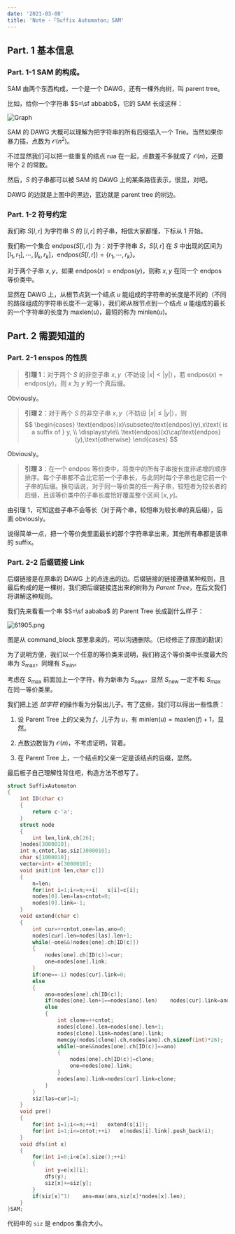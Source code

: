 ```yaml
---
date: '2021-03-08'
title: 'Note -「Suffix Automaton」SAM'
---
```


## Part. 1 基本信息

### Part. 1-1 SAM 的构成。

SAM 由两个东西构成，一个是一个 DAWG，还有一棵外向树，叫 parent tree。

比如，给你一个字符串 $S=\sf abbabb$，它的 SAM 长成这样：

![Graph](https://i.loli.net/2021/03/08/DirLSlP9CyjTwAz.png)

SAM 的 DAWG 大概可以理解为把字符串的所有后缀插入一个 Trie。当然如果你暴力插，点数为 $\mathcal{O}(n^2)$。

不过显然我们可以把一些重复的结点 rua 在一起，点数差不多就成了 $\mathcal{O}(n)$，还要带个 $2$ 的常数。

然后，$S$ 的子串都可以被 SAM 的 DAWG 上的某条路径表示，很显，对吧。

DAWG 的边就是上图中的黑边，蓝边就是 parent tree 的树边。

### Part. 1-2 符号约定

我们称 $S[l,r]$ 为字符串 $S$ 的 $[l,r]$ 的子串，相信大家都懂，下标从 $1$ 开始。

我们称一个集合 $\text{endpos}(S[l,r])$ 为：对于字符串 $S$，$S[l,r]$ 在 $S$ 中出现的区间为 $[l_{1},r_{1}],\cdots,[l_{k},r_{k}]$，$\text{endpos}(S[l,r])=\{r_{1},\cdots,r_{k}\}$。

对于两个子串 $x,y$，如果 $\text{endpos}(x)=\text{endpos}(y)$，则称 $x,y$ 在同一个 $\text{endpos}$ 等价类中。

显然在 DAWG 上，从根节点到一个结点 $u$ 能组成的字符串的长度是不同的（不同的路径组成的字符串长度不一定等），我们称从根节点到一个结点 $u$ 能组成的最长的一个字符串的长度为 $\text{maxlen}(u)$，最短的称为 $\text{minlen}(u)$。

## Part. 2 需要知道的

### Part. 2-1 $\text{enspos}$ 的性质

> **引理 1**：对于两个 $S$ 的非空子串 $x,y$（不妨设 $|x|<|y|$），若 $\text{endpos}(x)=\text{endpos}(y)$，则 $x$ 为 $y$ 的一个真后缀。

Obviously。

> **引理 2**：对于两个 $S$ 的非空子串 $x,y$（不妨设 $|x|\le|y|$），则
> $$
\begin{cases}
\text{endpos}(x)\subseteq\text{endpos}(y),x\text{ is a suffix of } y, \\
\displaystyle\\
\text{endpos}(x)\cap\text{endpos}(y),\text{otherwise}
\end{cases}
$$

Obviously。

> **引理 3**：在一个 $\text{endpos}$ 等价类中，将类中的所有子串按长度非递增的顺序排序。每个子串都不会比它前一个子串长，与此同时每个子串也是它前一个子串的后缀。换句话说，对于同一等价类的任一两子串，较短者为较长者的后缀，且该等价类中的子串长度恰好覆盖整个区间 $[x,y]$。

由引理 1，可知这些子串不会等长（对于两个串，较短串为较长串的真后缀），后面 obviously。

说得简单一点，把一个等价类里面最长的那个字符串拿出来，其他所有串都是该串的 suffix。

### Part. 2-2 后缀链接 Link

后缀链接是在原串的 DAWG 上的点连出的边。后缀链接的链接遵循某种规则，且最后构成的是一棵树，我们把后缀链接连出来的树称为 *Parent Tree*，在后文我们将讲解这种规则。

我们先来看看一个串 $S=\sf aababa$ 的 Parent Tree 长成副什么样子：

![61905.png](http://61.186.173.89:2019/2021/03/17/d015dd9f7e4ab.png)

图是从 command_block 那里拿来的，可以沟通删除。（已经修正了原图的勘误）

为了说明方便，我们以一个任意的等价类来说明，我们称这个等价类中长度最大的串为 $S_{\max}$，同理有 $S_{\min}$。

考虑在 $S_{\max}$ 前面加上一个字符，称为新串为 $S_{\text{new}}$，显然 $S_{\text{new}}$ 一定不和 $S_{\max}$ 在同一等价类里。

我们把上述 *加字符* 的操作看为分裂出儿子。有了这些，我们可以得出一些性质：

1. 设 Parent Tree 上的父亲为 $f$，儿子为 $u$，有 $\text{minlen}(u)=\text{maxlen}(f)+1$，显然。

2. 点数边数皆为 $\mathcal{O}(n)$，不考虑证明，背着。

3. 在 Parent Tree 上，一个结点的父亲一定是该结点的后缀，显然。

最后板子自己理解性背住吧，构造方法不想写了。

```cpp
struct SuffixAutomaton
{
	int ID(char c)
	{
		return c-'a';
	}
	struct node
	{
		int len,link,ch[26];
	}nodes[3000010];
	int n,cntot,las,siz[3000010];
	char s[1000010];
	vector<int> e[3000010];
	void init(int len,char c[])
	{
		n=len;
		for(int i=1;i<=n;++i)	s[i]=c[i];
		nodes[0].len=las=cntot=0;
		nodes[0].link=-1;
	}
	void extend(char c)
	{
		int cur=++cntot,one=las,ano=0;
		nodes[cur].len=nodes[las].len+1;
		while(~one&&!nodes[one].ch[ID(c)])
		{
			nodes[one].ch[ID(c)]=cur;
			one=nodes[one].link;
		}
		if(one==-1)	nodes[cur].link=0;
		else
		{
			ano=nodes[one].ch[ID(c)];
			if(nodes[one].len+1==nodes[ano].len)	nodes[cur].link=ano;
			else
			{
				int clone=++cntot;
				nodes[clone].len=nodes[one].len+1;
				nodes[clone].link=nodes[ano].link;
				memcpy(nodes[clone].ch,nodes[ano].ch,sizeof(int)*26);
				while(~one&&nodes[one].ch[ID(c)]==ano)
				{
					nodes[one].ch[ID(c)]=clone;
					one=nodes[one].link;
				}
				nodes[ano].link=nodes[cur].link=clone;
			}
		}
		siz[las=cur]=1;
	}
	void pre()
	{
		for(int i=1;i<=n;++i)	extend(s[i]);
		for(int i=1;i<=cntot;++i)	e[nodes[i].link].push_back(i);
	}
	void dfs(int x)
	{
		for(int i=0;i<e[x].size();++i)
		{
			int y=e[x][i];
			dfs(y);
			siz[x]+=siz[y];
		}
		if(siz[x]^1)	ans=max(ans,siz[x]*nodes[x].len);
	}
}SAM;
```

代码中的 `siz` 是 $\text{endpos}$ 集合大小。